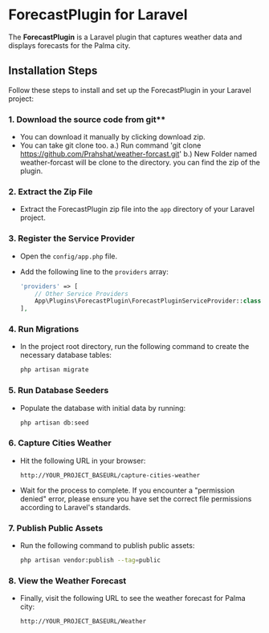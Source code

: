 # ForecastPlugin for Laravel

The **ForecastPlugin** is a Laravel plugin that captures weather data and displays forecasts for the Palma city.

## Installation Steps

Follow these steps to install and set up the ForecastPlugin in your Laravel project:

### 1. Download the source code from git**
- You can download it manually by clicking download zip.
- You can take git clone too.
   a.) Run command 'git clone https://github.com/Prahshat/weather-forcast.git'
   b.) New Folder named weather-forcast will be clone to the directory. you can find the zip of the plugin.


### 2. Extract the Zip File
- Extract the ForecastPlugin zip file into the `app` directory of your Laravel project.

### 3. Register the Service Provider
- Open the `config/app.php` file.
- Add the following line to the `providers` array:

    ```php
    'providers' => [
        // Other Service Providers
        App\Plugins\ForecastPlugin\ForecastPluginServiceProvider::class,
    ],
    ```

### 4. Run Migrations
- In the project root directory, run the following command to create the necessary database tables:

    ```bash
    php artisan migrate
    ```

### 5. Run Database Seeders
- Populate the database with initial data by running:

    ```bash
    php artisan db:seed
    ```

### 6. Capture Cities Weather
- Hit the following URL in your browser:

    ```
    http://YOUR_PROJECT_BASEURL/capture-cities-weather
    ```

- Wait for the process to complete. If you encounter a "permission denied" error, please ensure you have set the correct file permissions according to Laravel's standards.

### 7. Publish Public Assets
- Run the following command to publish public assets:

    ```bash
    php artisan vendor:publish --tag=public
    ```

### 8. View the Weather Forecast
- Finally, visit the following URL to see the weather forecast for Palma city:

    ```
    http://YOUR_PROJECT_BASEURL/Weather
    ```

